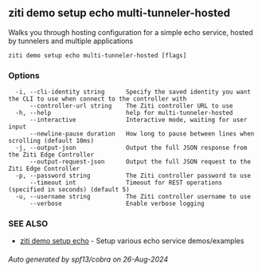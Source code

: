 ## ziti demo setup echo multi-tunneler-hosted

Walks you through hosting configuration for a simple echo service, hosted by tunnelers and multiple applications

```
ziti demo setup echo multi-tunneler-hosted [flags]
```

### Options

```
  -i, --cli-identity string      Specify the saved identity you want the CLI to use when connect to the controller with
      --controller-url string    The Ziti controller URL to use
  -h, --help                     help for multi-tunneler-hosted
      --interactive              Interactive mode, waiting for user input
      --newline-pause duration   How long to pause between lines when scrolling (default 10ms)
  -j, --output-json              Output the full JSON response from the Ziti Edge Controller
      --output-request-json      Output the full JSON request to the Ziti Edge Controller
  -p, --password string          The Ziti controller password to use
      --timeout int              Timeout for REST operations (specified in seconds) (default 5)
  -u, --username string          The Ziti controller username to use
      --verbose                  Enable verbose logging
```

### SEE ALSO

* [ziti demo setup echo](../echo.md)	 - Setup various echo service demos/examples

###### Auto generated by spf13/cobra on 26-Aug-2024
